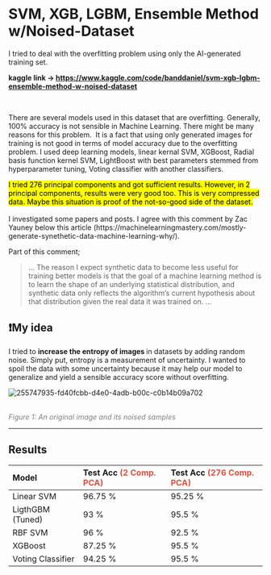 # SVM, XGB, LGBM, Ensemble Method w/Noised-Dataset

I tried to deal with the overfitting problem using only the AI-generated training set. 

<b> kaggle link -> https://www.kaggle.com/code/banddaniel/svm-xgb-lgbm-ensemble-method-w-noised-dataset </b>

<br>

There are several models used in this dataset that are overfitting.
Generally, 100% accuracy is not sensible in Machine Learning. There might be many reasons for this problem. 
It is a fact that using only generated images for training is not good in terms of model accuracy due to the overfitting problem.
I used deep learning models, linear kernal SVM, XGBoost, Radial basis function kernel SVM, LightBoost with best parameters stemmed from hyperparameter tuning, Voting classifier with another classifiers.
<br>
 
 <mark>
I tried 276 principal components and got sufficient results. However, in 2 principal components, results were very good too. This is very compressed data. Maybe this situation is proof of the not-so-good side of the dataset.</mark><br>
<br>
I investigated some papers and posts. I agree with this comment by Zac Yauney below this article (https://machinelearningmastery.com/mostly-generate-synethetic-data-machine-learning-why/).

Part of this comment;
> ... The reason I expect synthetic data to become less useful for training better models is that the goal of a machine learning method is to learn the shape of an underlying statistical distribution, and synthetic data only reflects the algorithm’s current hypothesis about that distribution given the real data it was trained on. ...



## ❗My idea
<p>I tried to <b> increase the entropy of images </b> in datasets by adding random noise. Simply put, entropy is a measurement of uncertainty. I wanted to spoil the data with some uncertainty because it may help our model to generalize and yield a sensible accuracy score without overfitting. </p>


![255747935-fd40fcbb-d4e0-4adb-b00c-c0b14b09a702](https://github.com/john-fante/my-machine-learning-projects/assets/50263592/d954c793-4256-4629-b037-f21d7e40245a)



<br>
<span style="font-size:1em; color:gray;"> <i> Figure 1: An original image and its noised samples  </i> </span>

<hr>

## Results 

| <b>Model</b>      | <b>Test Acc <span style='color:#e74c3c'>(2 Comp. PCA)</span></b> | <b>Test Acc <span style='color:#e74c3c'>(276 Comp. PCA)</span></b> | 
| :---------------- | :----------- |:----------- |
| Linear SVM        |   96.75 %   |  95.25 %   | 
| LigthGBM (Tuned)  |   93 %   | 95.5 %| 
| RBF SVM           |     96 %   |  92.5 %  | 
| XGBoost           |     87.25 %   |  95.5 %  | 
| Voting Classifier       |     94.25 %   |  95.5 % | 
